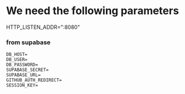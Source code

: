 # We need the following parameters

HTTP_LISTEN_ADDR=":8080"

### from supabase

```
DB_HOST=
DB_USER=
DB_PASSWORD=
SUPABASE_SECRET=
SUPABASE_URL=
GITHUB_AUTH_REDIRECT=
SESSION_KEY=
```
